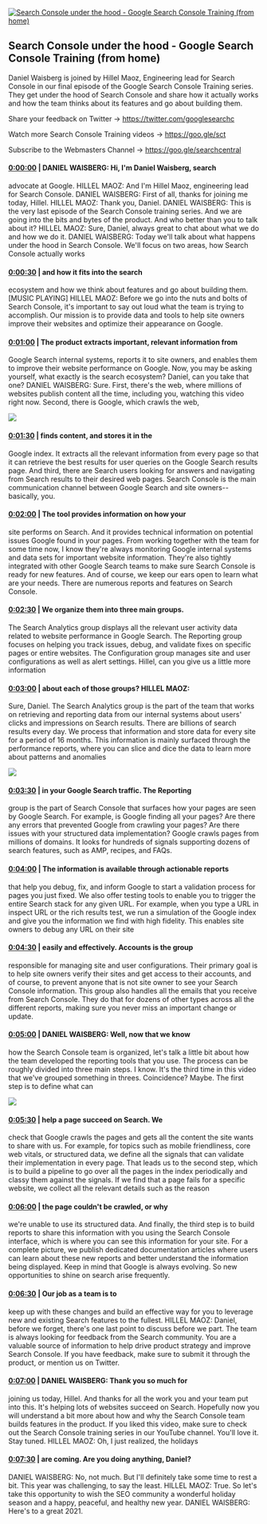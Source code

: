 [![Search Console under the hood - Google Search Console Training (from home)](https://i.ytimg.com/vi/Wo0qZDebKOo/maxresdefault.jpg)](https://www.youtube.com/watch?v=Wo0qZDebKOo)

## Search Console under the hood - Google Search Console Training (from home)

Daniel Waisberg is joined by Hillel Maoz, Engineering lead for Search Console in our final episode of the Google Search Console Training series. They get under the hood of Search Console and share how it actually works and how the team thinks about its features and go about building them. 



Share your feedback on Twitter →  https://twitter.com/googlesearchc



Watch more Search Console Training videos → https://goo.gle/sct    

Subscribe to the Webmasters Channel → https://goo.gle/searchcentral



#### [0:00:00](https://www.youtube.com/watch?v=Wo0qZDebKOo&t=0) |  DANIEL WAISBERG: Hi, I'm Daniel Waisberg, search

advocate at Google. HILLEL MAOZ: And I'm Hillel Maoz, engineering lead for Search Console. DANIEL WAISBERG: First of all, thanks for joining me today, Hillel. HILLEL MAOZ: Thank you, Daniel. DANIEL WAISBERG: This is the very last episode of the Search Console training series. And we are going into the bits and bytes of the product. And who better than you to talk about it? HILLEL MAOZ: Sure, Daniel, always great to chat about what we do and how we do it. DANIEL WAISBERG: Today we'll talk about what happens under the hood in Search Console. We'll focus on two areas, how Search Console actually works  

#### [0:00:30](https://www.youtube.com/watch?v=Wo0qZDebKOo&t=30) |  and how it fits into the search

ecosystem and how we think about features and go about building them. [MUSIC PLAYING] HILLEL MAOZ: Before we go into the nuts and bolts of Search Console, it's important to say out loud what the team is trying to accomplish. Our mission is to provide data and tools to help site owners improve their websites and optimize their appearance on Google.  

#### [0:01:00](https://www.youtube.com/watch?v=Wo0qZDebKOo&t=60) |  The product extracts important, relevant information from

Google Search internal systems, reports it to site owners, and enables them to improve their website performance on Google. Now, you may be asking yourself, what exactly is the search ecosystem? Daniel, can you take that one? DANIEL WAISBERG: Sure. First, there's the web, where millions of websites publish content all the time, including you, watching this video right now. Second, there is Google, which crawls the web,  

![](https://i.ytimg.com/vi/Wo0qZDebKOo/maxres1.jpg)



#### [0:01:30](https://www.youtube.com/watch?v=Wo0qZDebKOo&t=90) |  finds content, and stores it in the

Google index. It extracts all the relevant information from every page so that it can retrieve the best results for user queries on the Google Search results page. And third, there are Search users looking for answers and navigating from Search results to their desired web pages. Search Console is the main communication channel between Google Search and site owners-- basically, you.  

#### [0:02:00](https://www.youtube.com/watch?v=Wo0qZDebKOo&t=120) |  The tool provides information on how your

site performs on Search. And it provides technical information on potential issues Google found in your pages. From working together with the team for some time now, I know they're always monitoring Google internal systems and data sets for important website information. They're also tightly integrated with other Google Search teams to make sure Search Console is ready for new features. And of course, we keep our ears open to learn what are your needs. There are numerous reports and features on Search Console.  

#### [0:02:30](https://www.youtube.com/watch?v=Wo0qZDebKOo&t=150) |  We organize them into three main groups.

The Search Analytics group displays all the relevant user activity data related to website performance in Google Search. The Reporting group focuses on helping you track issues, debug, and validate fixes on specific pages or entire websites. The Configuration group manages site and user configurations as well as alert settings. Hillel, can you give us a little more information  

#### [0:03:00](https://www.youtube.com/watch?v=Wo0qZDebKOo&t=180) |  about each of those groups? HILLEL MAOZ:

Sure, Daniel. The Search Analytics group is the part of the team that works on retrieving and reporting data from our internal systems about users' clicks and impressions on Search results. There are billions of search results every day. We process that information and store data for every site for a period of 16 months. This information is mainly surfaced through the performance reports, where you can slice and dice the data to learn more about patterns and anomalies  

![](https://i.ytimg.com/vi/Wo0qZDebKOo/maxres2.jpg)



#### [0:03:30](https://www.youtube.com/watch?v=Wo0qZDebKOo&t=210) |  in your Google Search traffic. The Reporting

group is the part of Search Console that surfaces how your pages are seen by Google Search. For example, is Google finding all your pages? Are there any errors that prevented Google from crawling your pages? Are there issues with your structured data implementation? Google crawls pages from millions of domains. It looks for hundreds of signals supporting dozens of search features, such as AMP, recipes, and FAQs.  

#### [0:04:00](https://www.youtube.com/watch?v=Wo0qZDebKOo&t=240) |  The information is available through actionable reports

that help you debug, fix, and inform Google to start a validation process for pages you just fixed. We also offer testing tools to enable you to trigger the entire Search stack for any given URL. For example, when you type a URL in inspect URL or the rich results test, we run a simulation of the Google index and give you the information we find with high fidelity. This enables site owners to debug any URL on their site  

#### [0:04:30](https://www.youtube.com/watch?v=Wo0qZDebKOo&t=270) |  easily and effectively. Accounts is the group

responsible for managing site and user configurations. Their primary goal is to help site owners verify their sites and get access to their accounts, and of course, to prevent anyone that is not site owner to see your Search Console information. This group also handles all the emails that you receive from Search Console. They do that for dozens of other types across all the different reports, making sure you never miss an important change or update.  

#### [0:05:00](https://www.youtube.com/watch?v=Wo0qZDebKOo&t=300) |  DANIEL WAISBERG: Well, now that we know

how the Search Console team is organized, let's talk a little bit about how the team developed the reporting tools that you use. The process can be roughly divided into three main steps. I know. It's the third time in this video that we've grouped something in threes. Coincidence? Maybe. The first step is to define what can  

![](https://i.ytimg.com/vi/Wo0qZDebKOo/maxres3.jpg)



#### [0:05:30](https://www.youtube.com/watch?v=Wo0qZDebKOo&t=330) |  help a page succeed on Search. We

check that Google crawls the pages and gets all the content the site wants to share with us. For example, for topics such as mobile friendliness, core web vitals, or structured data, we define all the signals that can validate their implementation in every page. That leads us to the second step, which is to build a pipeline to go over all the pages in the index periodically and classy them against the signals. If we find that a page fails for a specific website, we collect all the relevant details such as the reason  

#### [0:06:00](https://www.youtube.com/watch?v=Wo0qZDebKOo&t=360) |  the page couldn't be crawled, or why

we're unable to use its structured data. And finally, the third step is to build reports to share this information with you using the Search Console interface, which is where you can see this information for your site. For a complete picture, we publish dedicated documentation articles where users can learn about these new reports and better understand the information being displayed. Keep in mind that Google is always evolving. So new opportunities to shine on search arise frequently.  

#### [0:06:30](https://www.youtube.com/watch?v=Wo0qZDebKOo&t=390) |  Our job as a team is to

keep up with these changes and build an effective way for you to leverage new and existing Search features to the fullest. HILLEL MAOZ: Daniel, before we forget, there's one last point to discuss before we part. The team is always looking for feedback from the Search community. You are a valuable source of information to help drive product strategy and improve Search Console. If you have feedback, make sure to submit it through the product, or mention us on Twitter.  

#### [0:07:00](https://www.youtube.com/watch?v=Wo0qZDebKOo&t=420) |  DANIEL WAISBERG: Thank you so much for

joining us today, Hillel. And thanks for all the work you and your team put into this. It's helping lots of websites succeed on Search. Hopefully now you will understand a bit more about how and why the Search Console team builds features in the product. If you liked this video, make sure to check out the Search Console training series in our YouTube channel. You'll love it. Stay tuned. HILLEL MAOZ: Oh, I just realized, the holidays  

#### [0:07:30](https://www.youtube.com/watch?v=Wo0qZDebKOo&t=450) |  are coming. Are you doing anything, Daniel?

DANIEL WAISBERG: No, not much. But I'll definitely take some time to rest a bit. This year was challenging, to say the least. HILLEL MAOZ: True. So let's take this opportunity to wish the SEO community a wonderful holiday season and a happy, peaceful, and healthy new year. DANIEL WAISBERG: Here's to a great 2021.  